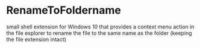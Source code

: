 # RenameToFoldername
small shell extension for Windows 10 that provides a context menu action in the file explorer to rename the file to the same name as the folder (keeping the file extension intact)
